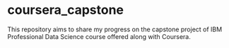 # coursera_capstone
This repository aims to share my progress on the capstone project of IBM Professional Data Science course offered along with Coursera.
